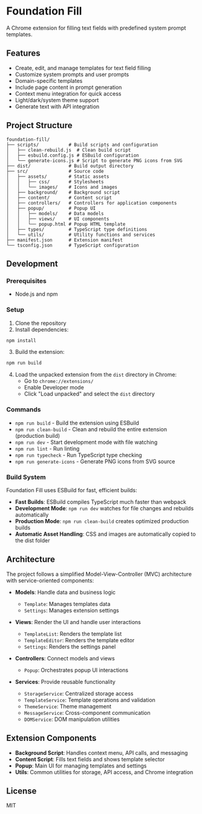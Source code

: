 # Foundation Fill

A Chrome extension for filling text fields with predefined system prompt templates.

## Features

- Create, edit, and manage templates for text field filling
- Customize system prompts and user prompts
- Domain-specific templates
- Include page content in prompt generation
- Context menu integration for quick access
- Light/dark/system theme support
- Generate text with API integration

## Project Structure

```
foundation-fill/
├── scripts/           # Build scripts and configuration
│   ├── clean-rebuild.js  # Clean build script
│   ├── esbuild.config.js # ESBuild configuration
│   └── generate-icons.js # Script to generate PNG icons from SVG
├── dist/              # Build output directory
├── src/               # Source code
│   ├── assets/        # Static assets
│   │   ├── css/       # Stylesheets
│   │   └── images/    # Icons and images
│   ├── background/    # Background script
│   ├── content/       # Content script
│   ├── controllers/   # Controllers for application components
│   ├── popup/         # Popup UI
│   │   ├── models/    # Data models
│   │   ├── views/     # UI components
│   │   └── popup.html # Popup HTML template
│   ├── types/         # TypeScript type definitions
│   └── utils/         # Utility functions and services
├── manifest.json      # Extension manifest
└── tsconfig.json      # TypeScript configuration
```

## Development

### Prerequisites

- Node.js and npm

### Setup

1. Clone the repository
2. Install dependencies:

```bash
npm install
```

3. Build the extension:

```bash
npm run build
```

4. Load the unpacked extension from the `dist` directory in Chrome:
   - Go to `chrome://extensions/`
   - Enable Developer mode
   - Click "Load unpacked" and select the `dist` directory

### Commands

- `npm run build` - Build the extension using ESBuild
- `npm run clean-build` - Clean and rebuild the entire extension (production build)
- `npm run dev` - Start development mode with file watching
- `npm run lint` - Run linting
- `npm run typecheck` - Run TypeScript type checking
- `npm run generate-icons` - Generate PNG icons from SVG source

### Build System

Foundation Fill uses ESBuild for fast, efficient builds:

- **Fast Builds**: ESBuild compiles TypeScript much faster than webpack
- **Development Mode**: `npm run dev` watches for file changes and rebuilds automatically
- **Production Mode**: `npm run clean-build` creates optimized production builds
- **Automatic Asset Handling**: CSS and images are automatically copied to the dist folder

## Architecture

The project follows a simplified Model-View-Controller (MVC) architecture with service-oriented components:

- **Models**: Handle data and business logic
  - `Template`: Manages templates data
  - `Settings`: Manages extension settings

- **Views**: Render the UI and handle user interactions
  - `TemplateList`: Renders the template list
  - `TemplateEditor`: Renders the template editor
  - `Settings`: Renders the settings panel

- **Controllers**: Connect models and views
  - `Popup`: Orchestrates popup UI interactions

- **Services**: Provide reusable functionality
  - `StorageService`: Centralized storage access
  - `TemplateService`: Template operations and validation
  - `ThemeService`: Theme management
  - `MessageService`: Cross-component communication
  - `DOMService`: DOM manipulation utilities

## Extension Components

- **Background Script**: Handles context menu, API calls, and messaging
- **Content Script**: Fills text fields and shows template selector
- **Popup**: Main UI for managing templates and settings
- **Utils**: Common utilities for storage, API access, and Chrome integration

## License

MIT